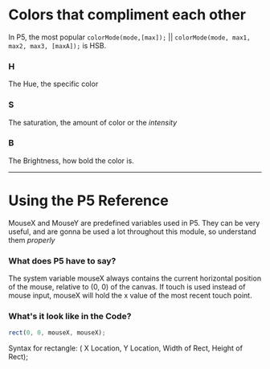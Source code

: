# Colors that compliment each other

In P5, the most popular `colorMode(mode,[max]);` || `colorMode(mode, max1, max2, max3, [maxA]);` is HSB.

### H 
The Hue, the specific color

### S 
The saturation, the amount of color or the _intensity_

### B
The Brightness, how bold the color is.

***

# Using the P5 Reference
MouseX and MouseY are predefined variables used in P5. 
They can be very useful, and are gonna be used a lot throughout this module, so understand them _properly_

### What does P5 have to say?

The system variable mouseX always contains the current horizontal position of the mouse, relative to (0, 0) of the canvas. If touch is used instead of mouse input, mouseX will hold the x value of the most recent touch point.

### What's it look like in the Code?
  ```javascript
  rect(0, 0, mouseX, mouseX);
  ```
  Syntax for rectangle: ( X Location, Y Location, Width of Rect, Height of Rect);
